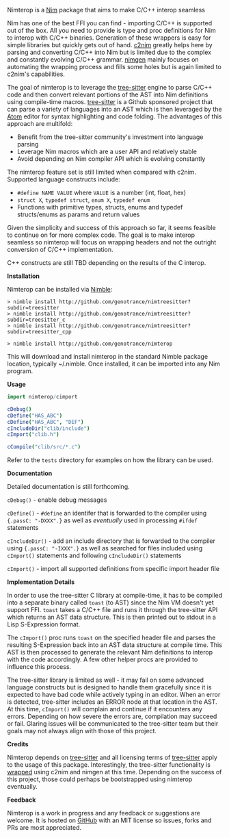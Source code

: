 Nimterop is a [Nim](https://nim-lang.org/) package that aims to make C/C++ interop seamless

Nim has one of the best FFI you can find - importing C/C++ is supported out of the box. All you need to provide is type and proc definitions for Nim to interop with C/C++ binaries. Generation of these wrappers is easy for simple libraries but quickly gets out of hand. [c2nim](https://github.com/nim-lang/c2nim) greatly helps here by parsing and converting C/C++ into Nim but is limited due to the complex and constantly evolving C/C++ grammar. [nimgen](https://github.com/genotrance/nimgen) mainly focuses on automating the wrapping process and fills some holes but is again limited to c2nim's capabilities.

The goal of nimterop is to leverage the [tree-sitter](http://tree-sitter.github.io/tree-sitter/) engine to parse C/C++ code and then convert relevant portions of the AST into Nim definitions using compile-time macros. [tree-sitter](https://github.com/tree-sitter) is a Github sponsored project that can parse a variety of languages into an AST which is then leveraged by the [Atom](https://atom.io/) editor for syntax highlighting and code folding. The advantages of this approach are multifold:
- Benefit from the tree-sitter community's investment into language parsing
- Leverage Nim macros which are a user API and relatively stable
- Avoid depending on Nim compiler API which is evolving constantly

The nimterop feature set is still limited when compared with c2nim. Supported language constructs include:
- `#define NAME VALUE` where `VALUE` is a number (int, float, hex)
- `struct X`, `typedef struct`, `enum X`, `typedef enum`
- Functions with primitive types, structs, enums and typedef structs/enums as params and return values

Given the simplicity and success of this approach so far, it seems feasible to continue on for more complex code. The goal is to make interop seamless so nimterop will focus on wrapping headers and not the outright conversion of C/C++ implementation.

C++ constructs are still TBD depending on the results of the C interop.

__Installation__

Nimterop can be installed via [Nimble](https://github.com/nim-lang/nimble):

```
> nimble install http://github.com/genotrance/nimtreesitter?subdir=treesitter
> nimble install http://github.com/genotrance/nimtreesitter?subdir=treesitter_c
> nimble install http://github.com/genotrance/nimtreesitter?subdir=treesitter_cpp

> nimble install http://github.com/genotrance/nimterop
```

This will download and install nimterop in the standard Nimble package location, typically ~/.nimble. Once installed, it can be imported into any Nim program.

__Usage__

```nim
import nimterop/cimport

cDebug()
cDefine("HAS_ABC")
cDefine("HAS_ABC", "DEF")
cIncludeDir("clib/include")
cImport("clib.h")

cCompile("clib/src/*.c")
```

Refer to the ```tests``` directory for examples on how the library can be used.

__Documentation__

Detailed documentation is still forthcoming.

`cDebug()` - enable debug messages

`cDefine()` - `#define` an identifer that is forwarded to the compiler using `{.passC: "-DXXX".}` as well as _eventually_ used in processing `#ifdef` statements

`cIncludeDir()` - add an include directory that is forwarded to the compiler using `{.passC: "-IXXX".}` as well as searched for files included using `cImport()` statements and following `cIncludeDir()` statements

`cImport()` - import all supported definitions from specific import header file

__Implementation Details__

In order to use the tree-sitter C library at compile-time, it has to be compiled into a separate binary called `toast` (to AST) since the Nim VM doesn't yet support FFI. `toast` takes a C/C++ file and runs it through the tree-sitter API which returns an AST data structure. This is then printed out to stdout in a Lisp S-Expression format.

The `cImport()` proc runs `toast` on the specified header file and parses the resulting S-Expression back into an AST data structure at compile time. This AST is then processed to generate the relevant Nim definitions to interop with the code accordingly. A few other helper procs are provided to influence this process.

The tree-sitter library is limited as well - it may fail on some advanced language constructs but is designed to handle them gracefully since it is expected to have bad code while actively typing in an editor. When an error is detected, tree-sitter includes an ERROR node at that location in the AST. At this time, `cImport()` will complain and continue if it encounters any errors. Depending on how severe the errors are, compilation may succeed or fail. Glaring issues will be communicated to the tree-sitter team but their goals may not always align with those of this project.

__Credits__

Nimterop depends on [tree-sitter](http://tree-sitter.github.io/tree-sitter/) and all licensing terms of [tree-sitter](https://github.com/tree-sitter/tree-sitter/blob/master/LICENSE) apply to the usage of this package. Interestingly, the tree-sitter functionality is [wrapped](https://github.com/genotrance/nimtreesitter) using c2nim and nimgen at this time. Depending on the success of this project, those could perhaps be bootstrapped using nimterop eventually.

__Feedback__

Nimterop is a work in progress and any feedback or suggestions are welcome. It is hosted on [GitHub](https://github.com/genotrance/nimterop) with an MIT license so issues, forks and PRs are most appreciated.
